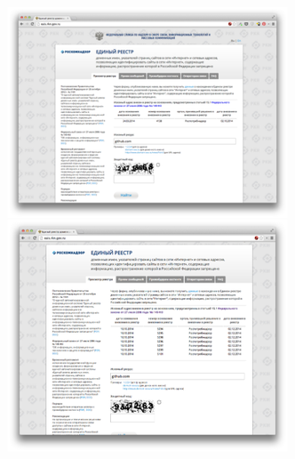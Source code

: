 ![Fuck RKN!](https://raw.githubusercontent.com/kix/fuckrkn/master/fuckrkn.png)
![Fuck RKN!](https://raw.githubusercontent.com/kix/fuckrkn/master/fuckrkn2.png)
